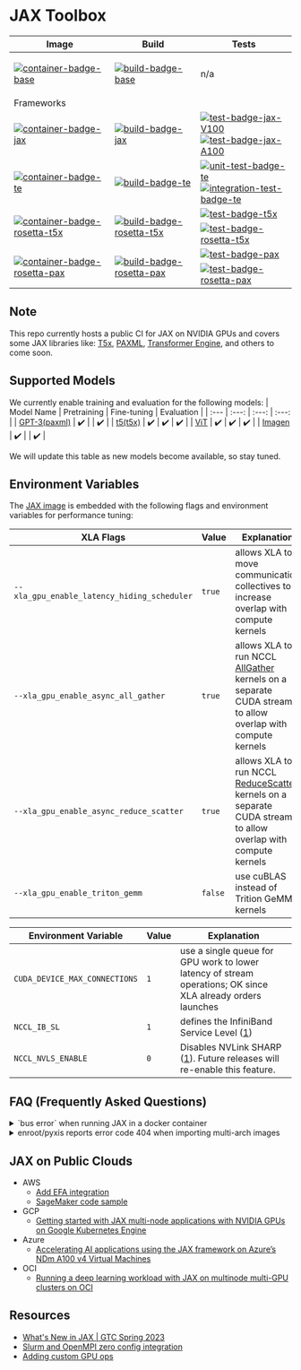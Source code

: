# JAX Toolbox

<table>
    <thead>
        <tr>
            <th>Image</th>
            <th>Build</th>
            <th>Tests</th>
        </tr>
    </thead>
    <tbody>
        <tr>
            <td>

[![container-badge-base]][container-link-base]
            </td>
            <td>
[![build-badge-base]][workflow-base]
            </td>
            <td> n/a </td>
        </tr>
        <tr style="border-bottom-style:hidden">
            <td colspan=3> Frameworks </td>
        </tr>
        <!-- JAX -->
        <tr>
            <td>
[![container-badge-jax]][container-link-jax]  
            </td>
            <td>
[![build-badge-jax]][workflow-jax]
            </td>
            <td>
[![test-badge-jax-V100]][workflow-jax-unit]
<br>
[![test-badge-jax-A100]][workflow-jax-unit]
            </td>
        </tr>
        <!-- te -->
        <tr>
            <td>
[![container-badge-te]][container-link-te]
            </td>
            <td>
[![build-badge-te]][workflow-te]
            </td>
            <td>
[![unit-test-badge-te]][workflow-te-test] <br> [![integration-test-badge-te]][workflow-te-test]
            </td>
        </tr>
        <!-- rosetta-t5x -->
        <tr>
            <td rowspan=3>
[![container-badge-rosetta-t5x]][container-link-rosetta-t5x]
            </td>
            <td rowspan=3>
[![build-badge-rosetta-t5x]][workflow-rosetta-t5x] 
            </td>
        </tr>
        <tr>
            <td>
[![test-badge-t5x]][workflow-t5x-perf]
            </td>
        </tr>
        <tr>
            <td>
[![test-badge-rosetta-t5x]][workflow-rosetta-t5x]
            </td>
        </tr>
        <!-- rosetta pax -->
        <tr>
            <td rowspan=3>
[![container-badge-rosetta-pax]][container-link-rosetta-pax]
            </td>
            <td rowspan=3>
[![build-badge-rosetta-pax]][workflow-rosetta-pax]
            </td>
        </tr>
        <tr>
            <td>
[![test-badge-pax]][workflow-pax-perf]
            </td>
        </tr>
        <tr>
            <td>
[![test-badge-rosetta-pax]][workflow-rosetta-pax]
            </td>
        </tr>
    </tbody>
</table>


[container-badge-base]: https://img.shields.io/static/v1?label=&message=.base&color=gray&logo=docker
[container-badge-jax]: https://img.shields.io/static/v1?label=&message=JAX&color=gray&logo=docker
[container-badge-te]: https://img.shields.io/static/v1?label=&message=TE&color=gray&logo=docker
[container-badge-rosetta-t5x]: https://img.shields.io/static/v1?label=&message=T5X&color=gray&logo=docker
[container-badge-rosetta-pax]: https://img.shields.io/static/v1?label=&message=PAX&color=gray&logo=docker

[container-link-base]: https://github.com/NVIDIA/JAX-Toolbox/pkgs/container/jax-toolbox
[container-link-jax]: https://github.com/NVIDIA/JAX-Toolbox/pkgs/container/jax
[container-link-te]: https://github.com/NVIDIA/JAX-Toolbox/pkgs/container/jax-te
[container-link-rosetta-t5x]: https://github.com/NVIDIA/JAX-Toolbox/pkgs/container/t5x
[container-link-rosetta-pax]: https://github.com/NVIDIA/JAX-Toolbox/pkgs/container/pax

[build-badge-base]: https://img.shields.io/github/actions/workflow/status/NVIDIA/JAX-Toolbox/weekly-base-build.yaml?branch=main&label=weekly&logo=github-actions&logoColor=dddddd
[build-badge-jax]: https://img.shields.io/github/actions/workflow/status/NVIDIA/JAX-Toolbox/nightly-jax-build.yaml?branch=main&label=nightly&logo=github-actions&logoColor=dddddd
[build-badge-te]: https://img.shields.io/github/actions/workflow/status/NVIDIA/JAX-Toolbox/nightly-te-build.yaml?branch=main&label=nightly&logo=github-actions&logoColor=dddddd
[build-badge-rosetta-t5x]: https://img.shields.io/endpoint?url=https%3A%2F%2Fgist.githubusercontent.com%2Fnvjax%2F913c2af68649fe568e9711c2dabb23ae%2Fraw%2Frosetta-t5x-build-status.json&logo=github-actions&logoColor=dddddd
[build-badge-rosetta-pax]: https://img.shields.io/endpoint?url=https%3A%2F%2Fgist.githubusercontent.com%2Fnvjax%2F913c2af68649fe568e9711c2dabb23ae%2Fraw%2Frosetta-pax-build-status.json&logo=github-actions&logoColor=dddddd

[workflow-base]: https://github.com/NVIDIA/JAX-Toolbox/actions/workflows/weekly-base-build.yaml
[workflow-jax]: https://github.com/NVIDIA/JAX-Toolbox/actions/workflows/nightly-jax-build.yaml
[workflow-te]: https://github.com/NVIDIA/JAX-Toolbox/actions/workflows/nightly-te-build.yaml
[workflow-rosetta-t5x]: https://github.com/NVIDIA/JAX-Toolbox/actions/workflows/nightly-rosetta-t5x-build-test.yaml
[workflow-rosetta-pax]: https://github.com/NVIDIA/JAX-Toolbox/actions/workflows/nightly-rosetta-pax-build.yaml

[test-badge-jax-V100]: https://img.shields.io/endpoint?url=https%3A%2F%2Fgist.githubusercontent.com%2Fnvjax%2F913c2af68649fe568e9711c2dabb23ae%2Fraw%2Fbadge-jax-unit-test-V100.json&logo=nvidia
[test-badge-jax-A100]: https://img.shields.io/endpoint?url=https%3A%2F%2Fgist.githubusercontent.com%2Fnvjax%2F913c2af68649fe568e9711c2dabb23ae%2Fraw%2Fbadge-jax-unit-test-A100.json&logo=nvidia
[test-badge-t5x]: https://img.shields.io/endpoint?url=https%3A%2F%2Fgist.githubusercontent.com%2Fnvjax%2F913c2af68649fe568e9711c2dabb23ae%2Fraw%2Ft5x-test-overall-status.json&logo=nvidia
[test-badge-pax]: https://img.shields.io/endpoint?url=https%3A%2F%2Fgist.githubusercontent.com%2Fnvjax%2F913c2af68649fe568e9711c2dabb23ae%2Fraw%2Fpax-test-completion-status.json&logo=nvidia
[unit-test-badge-te]: https://img.shields.io/endpoint?url=https%3A%2F%2Fgist.githubusercontent.com%2Fnvjax%2F913c2af68649fe568e9711c2dabb23ae%2Fraw%2Fte-unit-test-status.json&logo=nvidia
[integration-test-badge-te]: https://img.shields.io/endpoint?url=https%3A%2F%2Fgist.githubusercontent.com%2Fnvjax%2F913c2af68649fe568e9711c2dabb23ae%2Fraw%2Fte-integration-test-status.json&logo=nvidia
[test-badge-rosetta-t5x]: https://img.shields.io/endpoint?url=https%3A%2F%2Fgist.githubusercontent.com%2Fnvjax%2F913c2af68649fe568e9711c2dabb23ae%2Fraw%2Frosetta-t5x-overall-test-status.json&logo=nvidia
[test-badge-rosetta-pax]: https://img.shields.io/endpoint?url=https%3A%2F%2Fgist.githubusercontent.com%2Fnvjax%2F913c2af68649fe568e9711c2dabb23ae%2Fraw%2Frosetta-pax-overall-test-status.json&logo=nvidia

[workflow-jax-unit]: https://github.com/NVIDIA/JAX-Toolbox/actions/workflows/nightly-jax-test-unit.yaml
[workflow-te-test]: https://github.com/NVIDIA/JAX-Toolbox/actions/workflows/nightly-te-test.yaml
[workflow-t5x-perf]: https://github.com/NVIDIA/JAX-Toolbox/actions/workflows/nightly-t5x-test-mgmn.yaml
[workflow-pax-perf]: https://github.com/NVIDIA/JAX-Toolbox/actions/workflows/nightly-pax-test-mgmn.yaml


## Note
This repo currently hosts a public CI for JAX on NVIDIA GPUs and covers some JAX libraries like: [T5x](https://github.com/google-research/t5x), [PAXML](https://github.com/google/paxml), [Transformer Engine](https://github.com/NVIDIA/TransformerEngine), and others to come soon.

## Supported Models
We currently enable training and evaluation for the following models:
| Model Name | Pretraining | Fine-tuning | Evaluation |
| :--- | :---: | :---: | :---: |
| [GPT-3(paxml)](./rosetta/rosetta/projects/pax) | ✔️ |   | ✔️ |
| [t5(t5x)](./rosetta/rosetta/projects/t5x) | ✔️ | ✔️ | ✔️ |
| [ViT](./rosetta/rosetta/projects/vit) | ✔️ | ✔️ | ✔️ |
| [Imagen](./rosetta/rosetta/projects/imagen) | ✔️ |   | ✔️ |

We will update this table as new models become available, so stay tuned.

## Environment Variables

The [JAX image](ghcr.io/nvidia/jax) is embedded with the following flags and environment variables for performance tuning:

| XLA Flags | Value | Explanation |
| --------- | ----- | ----------- |
| `--xla_gpu_enable_latency_hiding_scheduler` | `true`  | allows XLA to move communication collectives to increase overlap with compute kernels |
| `--xla_gpu_enable_async_all_gather` | `true` | allows XLA to run NCCL [AllGather](https://docs.nvidia.com/deeplearning/nccl/user-guide/docs/usage/operations.html#allgather) kernels on a separate CUDA stream to allow overlap with compute kernels |
| `--xla_gpu_enable_async_reduce_scatter` | `true` | allows XLA to run NCCL [ReduceScatter](https://docs.nvidia.com/deeplearning/nccl/user-guide/docs/usage/operations.html#reducescatter) kernels on a separate CUDA stream to allow overlap with compute kernels |
| `--xla_gpu_enable_triton_gemm` | `false` | use cuBLAS instead of Trition GeMM kernels |

| Environment Variable | Value | Explanation |
| -------------------- | ----- | ----------- |
| `CUDA_DEVICE_MAX_CONNECTIONS` | `1` | use a single queue for GPU work to lower latency of stream operations; OK since XLA already orders launches |
| `NCCL_IB_SL` | `1` | defines the InfiniBand Service Level ([1](https://docs.nvidia.com/deeplearning/nccl/user-guide/docs/env.html#nccl-ib-sl)) |
| `NCCL_NVLS_ENABLE` | `0` | Disables NVLink SHARP ([1](https://docs.nvidia.com/deeplearning/nccl/user-guide/docs/env.html#nccl-nvls-enable)). Future releases will re-enable this feature. |

## FAQ (Frequently Asked Questions)

<details>
    <summary>`bus error` when running JAX in a docker container</summary>

**Solution:**
```bash
docker run -it --shm-size=1g ...
```

**Explanation:**
The `bus error` might occur due to the size limitation of `/dev/shm`. You can address this by increasing the shared memory size using
the `--shm-size` option when launching your container.
</details>

<details>

<summary>enroot/pyxis reports error code 404 when importing multi-arch images</summary>

**Problem description:**
```
slurmstepd: error: pyxis:     [INFO] Authentication succeeded
slurmstepd: error: pyxis:     [INFO] Fetching image manifest list
slurmstepd: error: pyxis:     [INFO] Fetching image manifest
slurmstepd: error: pyxis:     [ERROR] URL https://ghcr.io/v2/nvidia/jax/manifests/<TAG> returned error code: 404 Not Found
```

**Solution:**
Upgrade [enroot](https://github.com/NVIDIA/enroot) or [apply a single-file patch](https://github.com/NVIDIA/enroot/releases/tag/v3.4.0) as mentioned in the enroot v3.4.0 release note.

**Explanation:**
Docker has traditionally used Docker Schema V2.2 for multi-arch manifest lists but has switched to using the Open Container Initiative (OCI) format since 20.10. Enroot added support for OCI format in version 3.4.0.
</details>

## JAX on Public Clouds

* AWS
    * [Add EFA integration](https://docs.aws.amazon.com/sagemaker/latest/dg/your-algorithms-training-efa.html)
    * [SageMaker code sample](https://github.com/aws-samples/aws-samples-for-ray/tree/main/sagemaker/jax_alpa_language_model)
* GCP
    * [Getting started with JAX multi-node applications with NVIDIA GPUs on Google Kubernetes Engine](https://cloud.google.com/blog/products/containers-kubernetes/machine-learning-with-jax-on-kubernetes-with-nvidia-gpus)
* Azure
    * [Accelerating AI applications using the JAX framework on Azure’s NDm A100 v4 Virtual Machines](https://techcommunity.microsoft.com/t5/azure-high-performance-computing/accelerating-ai-applications-using-the-jax-framework-on-azure-s/ba-p/3735314)
* OCI
    * [Running a deep learning workload with JAX on multinode multi-GPU clusters on OCI](https://blogs.oracle.com/cloud-infrastructure/post/running-multinode-jax-clusters-on-oci-gpu-cloud) 

## Resources
* [What's New in JAX | GTC Spring 2023](https://www.nvidia.com/en-us/on-demand/session/gtcspring23-s51956/)
* [Slurm and OpenMPI zero config integration](https://jax.readthedocs.io/en/latest/_autosummary/jax.distributed.initialize.html)
* [Adding custom GPU ops](https://jax.readthedocs.io/en/latest/Custom_Operation_for_GPUs.html)

